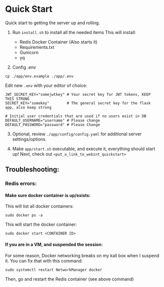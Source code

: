 # Quick Start

Quick start to getting the server up and rolling.



1. Run `install.sh` to install all the needed items
This will install:
    - Redis Docker Container (Also starts it)
    - Requirements.txt
    - Gunicorn
    - yq

2. Config .env
```
cp ./app/env.example ./app/.env
```
Edit new `.env` with your editor of choice:

```
JWT_SECRET_KEY="somejwtkey" # Your secret key for JWT tokens, KEEP THIS STRONG
SECRET_KEY="somekey"        # The general secret key for the flask app, also keep strong

# Initial user credentials that are used if no users exist in DB
DEFAULT_USERNAME="username" # Please change
DEFAULT_PASSWORD="password" # Please Change

```

3. Optional, review `./app/config/config.yaml` for additional server settings/options.


4. Make `app/start.sh` executable, and execute it, everything should start up! Next, check out `<put_a_link_to_webint_quickstart>`

## Troubleshooting:

### Redis errors:

#### Make sure docker container is up/exists:

This will list all docker containers:
```
sudo docker ps -a
```

This will start the docker container:
```
sudo docker start <CONTAINER ID>
``` 

#### If you are in a VM, and suspended the session:

For some reason, Docker networking breaks on my kali box when I suspend it. You can fix that with this command:

```
sudo systemctl restart NetworkManager docker
```

Then, go and restart the Redis container (see above command)
